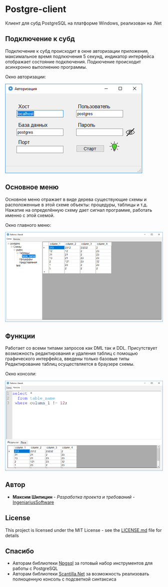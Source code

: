 # Postgre-client

Клиент для субд PostgreSQL на платформе Windows, реализован на .Net

## Подключение к субд

Подключение к субд происходит в окне авторизации приложения,
максимальное время подлкючения 5 секунд, индикатор интерфейса отображает состояние подключения. Подкючение происходит асинхронно выполнению программы.

Окно авторизации:

![Authorization](examples/Authorization.png)

## Основное меню
Основное меню отражает в виде дерева существующие схемы и расположенные в этой схеме объекты: процедуры, таблицы и т.д.
Нажатие на определённую схему дает сигнал программе, работать именно с этой схемой.

Окно главного меню:

![Main_menu](examples/Main_menu.png)

## Функции
Работает со всеми типами запросов как DML так и DDL.
Присутствует возможность редактирования и удаления таблиц с помощью графического интерфейса, введены только базовые типы
Редактирование таблиц осуществляется в браузере схемы.

Окно консоли:

![Console](examples/Console.png)


## Автор

* **Максим Шипицин** - *Разработка проекта и требований* - [ IngeniariusSoftware](https://github.com/IngeniariusSoftware)

## License

This project is licensed under the MIT License - see the [LICENSE.md](LICENSE.md) file for details

## Спасибо
- Авторам библиотеки [Npgsql](https://www.npgsql.org/) за готовый набор инструментов для работы с PostgreSQL
- Авторам библиотеки [Scantilla.Net](https://github.com/jacobslusser/ScintillaNET) за возможность реализовать полноценную консоль с подсветкой синтаксиса
